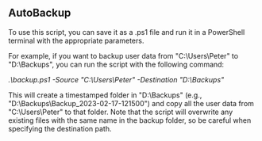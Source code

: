<h2>AutoBackup</h2>
To use this script, you can save it as a .ps1 file and run it in a PowerShell terminal with the appropriate parameters. 

For example, if you want to backup user data from "C:\Users\Peter" to "D:\Backups", you can run the script with the following command:

<i>.\backup.ps1 -Source "C:\Users\Peter" -Destination "D:\Backups"</i>

This will create a timestamped folder in "D:\Backups" (e.g., "D:\Backups\Backup_2023-02-17-121500") and copy all the user data from "C:\Users\Peter" to that folder. Note that the script will overwrite any existing files with the same name in the backup folder, so be careful when specifying the destination path.
